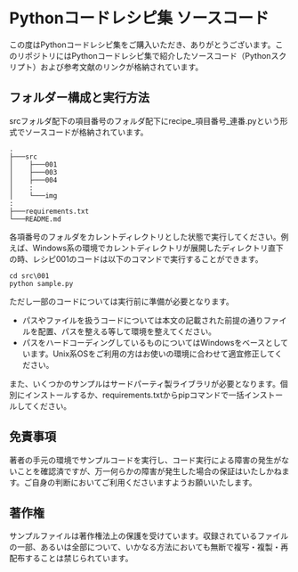 # Pythonコードレシピ集 ソースコード

この度はPythonコードレシピ集をご購入いただき、ありがとうございます。このリポジトリにはPythonコードレシピ集で紹介したソースコード（Pythonスクリプト）および参考文献のリンクが格納されています。

## フォルダー構成と実行方法

srcフォルダ配下の項目番号のフォルダ配下にrecipe_項目番号_連番.pyという形式でソースコードが格納されています。
```
.
├───src
│    ├───001
│    ├───003
│    ├───004
│    :
│    └───img
:
├───requirements.txt
└───README.md
```

各項番号のフォルダをカレントディレクトリとした状態で実行してください。例えば、Windows系の環境でカレントディレクトリが展開したディレクトリ直下の時、レシピ001のコードは以下のコマンドで実行することができます。
```
cd src\001
python sample.py
```

ただし一部のコードについては実行前に準備が必要となります。

* パスやファイルを扱うコードについては本文の記載された前提の通りファイルを配置、パスを整える等して環境を整えてください。
* パスをハードコーディングしているものについてはWindowsをベースとしています。Unix系OSをご利用の方はお使いの環境に合わせて適宜修正してください。

また、いくつかのサンプルはサードパーティ製ライブラリが必要となります。個別にインストールするか、requirements.txtからpipコマンドで一括インストールしてください。


## 免責事項

著者の手元の環境でサンプルコードを実行し、コード実行による障害の発生がないことを確認済ですが、万一何らかの障害が発生した場合の保証はいたしかねます。ご自身の判断においてご利用くださいますようお願いいたします。

## 著作権

サンプルファイルは著作権法上の保護を受けています。収録されているファイルの一部、あるいは全部について、いかなる方法においても無断で複写・複製・再配布することは禁じられています。

